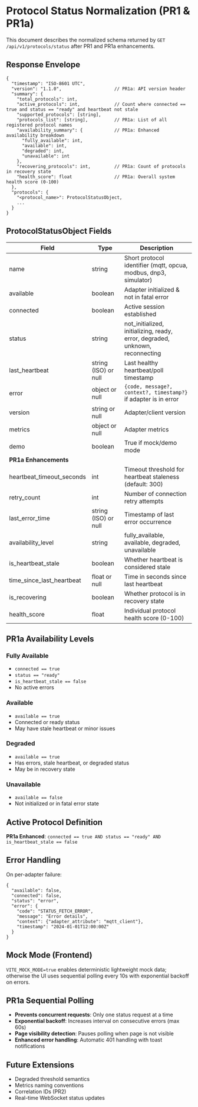 # Protocol Status Normalization (PR1 & PR1a)

This document describes the normalized schema returned by `GET /api/v1/protocols/status` after PR1 and PR1a enhancements.

## Response Envelope
```
{
  "timestamp": "ISO-8601 UTC",
  "version": "1.1.0",                    // PR1a: API version header
  "summary": {
    "total_protocols": int,
    "active_protocols": int,             // Count where connected == true and status == "ready" and heartbeat not stale
    "supported_protocols": [string],
    "protocols_list": [string],          // PR1a: List of all registered protocol names
    "availability_summary": {            // PR1a: Enhanced availability breakdown
      "fully_available": int,
      "available": int,
      "degraded": int,
      "unavailable": int
    },
    "recovering_protocols": int,         // PR1a: Count of protocols in recovery state
    "health_score": float                // PR1a: Overall system health score (0-100)
  },
  "protocols": {
    "<protocol_name>": ProtocolStatusObject,
    ...
  }
}
```

## ProtocolStatusObject Fields
| Field | Type | Description |
|-------|------|-------------|
| name | string | Short protocol identifier (mqtt, opcua, modbus, dnp3, simulator) |
| available | boolean | Adapter initialized & not in fatal error |
| connected | boolean | Active session established |
| status | string | not_initialized, initializing, ready, error, degraded, unknown, reconnecting |
| last_heartbeat | string (ISO) or null | Last healthy heartbeat/poll timestamp |
| error | object or null | `{code, message?, context?, timestamp?}` if adapter is in error |
| version | string or null | Adapter/client version |
| metrics | object or null | Adapter metrics |
| demo | boolean | True if mock/demo mode |
| **PR1a Enhancements** | | |
| heartbeat_timeout_seconds | int | Timeout threshold for heartbeat staleness (default: 300) |
| retry_count | int | Number of connection retry attempts |
| last_error_time | string (ISO) or null | Timestamp of last error occurrence |
| availability_level | string | fully_available, available, degraded, unavailable |
| is_heartbeat_stale | boolean | Whether heartbeat is considered stale |
| time_since_last_heartbeat | float or null | Time in seconds since last heartbeat |
| is_recovering | boolean | Whether protocol is in recovery state |
| health_score | float | Individual protocol health score (0-100) |

## PR1a Availability Levels

### Fully Available
- `connected == true`
- `status == "ready"`
- `is_heartbeat_stale == false`
- No active errors

### Available
- `available == true`
- Connected or ready status
- May have stale heartbeat or minor issues

### Degraded
- `available == true`
- Has errors, stale heartbeat, or degraded status
- May be in recovery state

### Unavailable
- `available == false`
- Not initialized or in fatal error state

## Active Protocol Definition
**PR1a Enhanced**: `connected == true AND status == "ready" AND is_heartbeat_stale == false`

## Error Handling
On per-adapter failure:
```
{
  "available": false,
  "connected": false,
  "status": "error",
  "error": {
    "code": "STATUS_FETCH_ERROR",
    "message": "Error details",
    "context": {"adapter_attribute": "mqtt_client"},
    "timestamp": "2024-01-01T12:00:00Z"
  }
}
```

## Mock Mode (Frontend)
`VITE_MOCK_MODE=true` enables deterministic lightweight mock data; otherwise the UI uses sequential polling every 10s with exponential backoff on errors.

## PR1a Sequential Polling
- **Prevents concurrent requests**: Only one status request at a time
- **Exponential backoff**: Increases interval on consecutive errors (max 60s)
- **Page visibility detection**: Pauses polling when page is not visible
- **Enhanced error handling**: Automatic 401 handling with toast notifications

## Future Extensions
- Degraded threshold semantics
- Metrics naming conventions  
- Correlation IDs (PR2)
- Real-time WebSocket status updates
